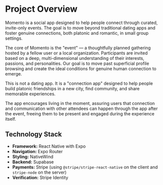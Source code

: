 # Project Overview

Momento is a social app designed to help people connect through curated, invite-only events. The goal is to move beyond traditional dating apps and foster genuine connections, both platonic and romantic, in small group settings.

The core of Momento is the "event" — a thoughtfully planned gathering hosted by a fellow user or a local organization. Participants are invited based on a deep, multi-dimensional understanding of their interests, passions, and personalities. Our goal is to move past superficial profile browsing and create the ideal conditions for genuine human connection to emerge.

This is not a dating app. It is a "connection app" designed to help people build platonic friendships in a new city, find community, and share memorable experiences.

The app encourages living in the moment, assuring users that connection and communication with other attendees can happen through the app after the event, freeing them to be present and engaged during the experience itself.

## Technology Stack

- **Framework:** React Native with Expo
- **Navigation:** Expo Router
- **Styling:** NativeWind
- **Backend:** Supabase
- **Payments:** Stripe (using `@stripe/stripe-react-native` on the client and `stripe-node` on the server)
- **Verification:** Stripe Identity
